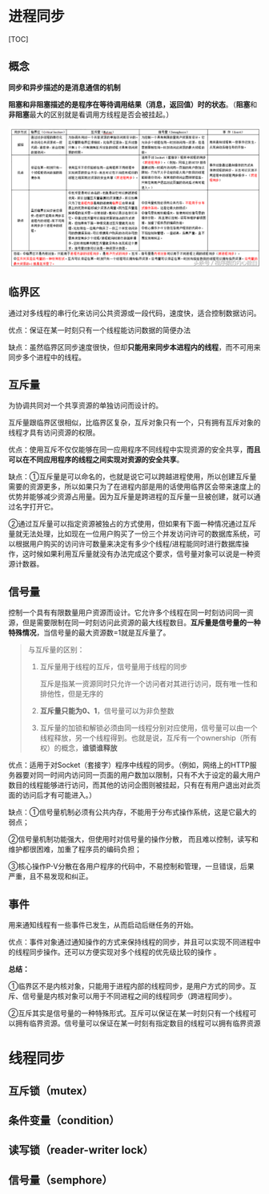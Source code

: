 # 进程同步

[TOC]





## 概念

**同步和异步描述的是消息通信的机制**

**阻塞和非阻塞描述的是程序在等待调用结果（消息，返回值）时的状态**。（**阻塞**和**非阻塞**最大的区别就是看调用方线程是否会被挂起。）



![](images/153922091838401b14fcfe8)



## 临界区

通过对多线程的串行化来访问公共资源或一段代码，速度快，适合控制数据访问。

优点：保证在某一时刻只有一个线程能访问数据的简便办法

缺点：虽然临界区同步速度很快，但却**只能用来同步本进程内的线程**，而不可用来同步多个进程中的线程。





## 互斥量

为协调共同对一个共享资源的单独访问而设计的。

互斥量跟临界区很相似，比临界区复杂，互斥对象只有一个，只有拥有互斥对象的线程才具有访问资源的权限。

优点：使用互斥不仅仅能够在同一应用程序不同线程中实现资源的安全共享，**而且可以在不同应用程序的线程之间实现对资源的安全共享**。

缺点：①互斥量是可以命名的，也就是说它可以跨越进程使用，所以创建互斥量需要的资源更多，所以如果只为了在进程内部是用的话使用临界区会带来速度上的优势并能够减少资源占用量。因为互斥量是跨进程的互斥量一旦被创建，就可以通过名字打开它。

②通过互斥量可以指定资源被独占的方式使用，但如果有下面一种情况通过互斥量就无法处理，比如现在一位用户购买了一份三个并发访问许可的数据库系统，可以根据用户购买的访问许可数量来决定有多少个线程/进程能同时进行数据库操作，这时候如果利用互斥量就没有办法完成这个要求，信号量对象可以说是一种资源计数器。



## 信号量

控制一个具有有限数量用户资源而设计。它允许多个线程在同一时刻访问同一资源，但是需要限制在同一时刻访问此资源的最大线程数目。**互斥量是信号量的一种特殊情况**，当信号量的最大资源数=1就是互斥量了。



> 与互斥量的区别：
>
> 1. 互斥量用于线程的互斥，信号量用于线程的同步
>
>    互斥是指某一资源同时只允许一个访问者对其进行访问，既有唯一性和排他性，但是无序的
>
> 2. **互斥量只能为0、1**，信号量可以为非负整数
>
> 3. 互斥量的加锁和解锁必须由同一线程分别对应使用，信号量可以由一个线程释放，另一个线程得到。也就是说，互斥有一个ownership（所有权）的概念，**谁锁谁释放**



优点：适用于对Socket（套接字）程序中线程的同步。（例如，网络上的HTTP服务器要对同一时间内访问同一页面的用户数加以限制，只有不大于设定的最大用户数目的线程能够进行访问，而其他的访问企图则被挂起，只有在有用户退出对此页面的访问后才有可能进入。）

缺点：①信号量机制必须有公共内存，不能用于分布式操作系统，这是它最大的弱点；

②信号量机制功能强大，但使用时对信号量的操作分散， 而且难以控制，读写和维护都很困难，加重了程序员的编码负担；

③核心操作P-V分散在各用户程序的代码中，不易控制和管理，一旦错误，后果严重，且不易发现和纠正。



## 事件

用来通知线程有一些事件已发生，从而启动后继任务的开始。

优点：事件对象通过通知操作的方式来保持线程的同步，并且可以实现不同进程中的线程同步操作。还可以方便实现对多个线程的优先级比较的操作 。



**总结：**

①临界区不是内核对象，只能用于进程内部的线程同步，是用户方式的同步。互斥、信号量是内核对象可以用于不同进程之间的线程同步（跨进程同步）。

②互斥其实是信号量的一种特殊形式。互斥可以保证在某一时刻只有一个线程可以拥有临界资源。信号量可以保证在某一时刻有指定数目的线程可以拥有临界资源



# 线程同步

## 互斥锁（mutex）

## 条件变量（condition）

## 读写锁（reader-writer lock）

## 信号量（semphore）

